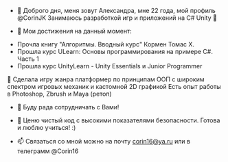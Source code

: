 - 👋 Доброго дня, меня зовут Александра, мне 22 года, мой профиль @CorinJK
Занимаюсь разработкой игр и приложений на C# Unity 👾

- 🌱 Мои достижения на данный момент:
* Прочла книгу "Алгоритмы. Вводный курс" Кормен Томас Х.
* Прошла курс ULearn: Основы программирования на примере C#. Часть 1
* Прошла курс UnityLearn - Unity Essentials и Junior Programmer

🧩 Сделала игру жанра платформер по принципам ООП с широким спектром игровых механик и кастомной 2D графикой
Есть опыт работы в Photoshop, Zbrush и Maya (ретоп)

- 💞️ Буду рада сотрудничать с Вами!
- 🦾 Ценю чистый код с высокими показателями безопасности. Готова и люблю учиться! :)

- 📫 Связаться со мной можно на почту corin16@ya.ru или в телеграмм @Corin16

